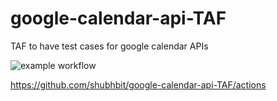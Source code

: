 # google-calendar-api-TAF
TAF to have test cases for google calendar APIs

![example workflow](https://github.com/shubhbit/google-calendar-api-TAF/actions/badge.svg)

https://github.com/shubhbit/google-calendar-api-TAF/actions
